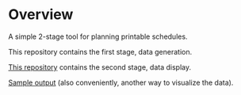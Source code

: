# Overview
A simple 2-stage tool for planning printable schedules.

This repository contains the first stage, data generation.

[This repository](https://github.com/viljami-j/scheduler-webui) contains the second stage, data display. 

[Sample output](sample-output/viikko.csv) (also conveniently, another way to visualize the data).
